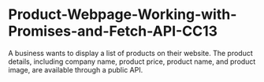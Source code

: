# Product-Webpage-Working-with-Promises-and-Fetch-API-CC13
A business wants to display a list of products on their website. The product details, including company name, product price, product name, and product image, are available through a public API.
